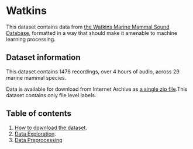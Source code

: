 # Watkins

This dataset contains data from [the Watkins Marine Mammal Sound Database](https://cis.whoi.edu/science/B/whalesounds/index.cfm), formatted in a way that should make it amenable to machine learning processing. 

## Dataset information

This dataset contains 1476 recordings, over 4 hours of audio, across 29 marine mammal species.

Data is available for download from Internet Archive as [a single zip file](https://archive.org/download/watkins_202104/watkins.zip).This dataset contains only file level labels.

## Table of contents

1. [How to download the dataset](https://github.com/earthspecies/library/blob/main/watkins/01_Download_Dataset.ipynb).
2. [Data Exploration](https://github.com/earthspecies/library/blob/main/watkins/02_Data_Exploration.ipynb).
3. [Data Preprocessing](https://github.com/earthspecies/library/blob/main/watkins/99_Data_Preprocessing.ipynb)
